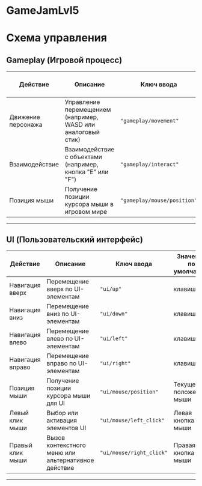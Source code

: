 # GameJamLvl5

# Схема управления

## Gameplay (Игровой процесс)

| Действие             | Описание                             | Ключ ввода                           | Значение по умолчанию                |
|----------------------|------------------------------------|------------------------------------|------------------------------------|
| Движение персонажа   | Управление перемещением (например, WASD или аналоговый стик) | `"gameplay/movement"`               | WASD    |
| Взаимодействие       | Взаимодействие с объектами (например, кнопка "E" или "F")    | `"gameplay/interact"`               | Клавиша `E`                        |
| Позиция мыши         | Получение позиции курсора мыши в игровом мире                   | `"gameplay/mouse/position"`         | Текущее положение мыши             |

---

## UI (Пользовательский интерфейс)

| Действие               | Описание                                | Ключ ввода                           | Значение по умолчанию                |
|------------------------|---------------------------------------|------------------------------------|------------------------------------|
| Навигация вверх        | Перемещение вверх по UI-элементам      | `"ui/up"`                          | клавиша `W`         |
| Навигация вниз         | Перемещение вниз по UI-элементам       | `"ui/down"`                        | клавиша `S`           |
| Навигация влево        | Перемещение влево по UI-элементам      | `"ui/left"`                        | клавиша `A`          |
| Навигация вправо       | Перемещение вправо по UI-элементам     | `"ui/right"`                       | клавиша `D`         |
| Позиция мыши           | Получение позиции курсора мыши для UI   | `"ui/mouse/position"`               | Текущее положение мыши               |
| Левый клик мыши        | Выбор или активация элементов UI       | `"ui/mouse/left_click"`            | Левая кнопка мыши                   |
| Правый клик мыши       | Вызов контекстного меню или альтернативное действие | `"ui/mouse/right_click"`           | Правая кнопка мыши                  |

---

